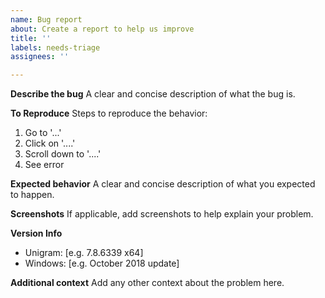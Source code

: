 ```yaml
---
name: Bug report
about: Create a report to help us improve
title: ''
labels: needs-triage
assignees: ''

---
```


**Describe the bug**
A clear and concise description of what the bug is.

**To Reproduce**
Steps to reproduce the behavior:
1. Go to '...'
2. Click on '....'
3. Scroll down to '....'
4. See error

**Expected behavior**
A clear and concise description of what you expected to happen.

**Screenshots**
If applicable, add screenshots to help explain your problem.

**Version Info**
 - Unigram: [e.g. 7.8.6339 x64]
 - Windows: [e.g. October 2018 update]

**Additional context**
Add any other context about the problem here.
